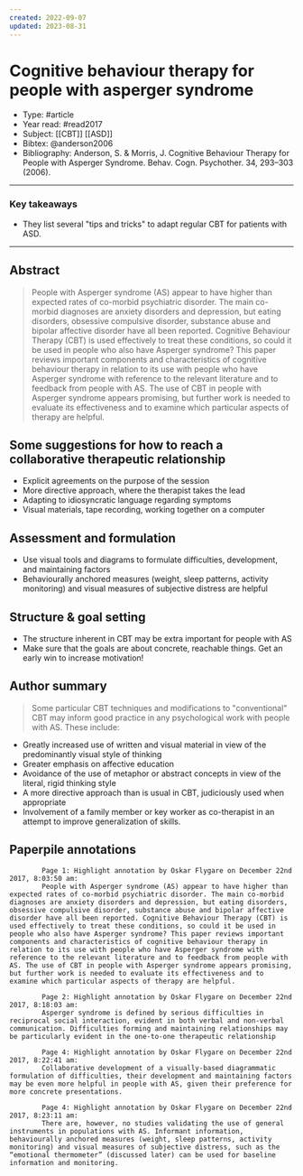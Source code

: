 ```yaml
---
created: 2022-09-07
updated: 2023-08-31
---
```

# Cognitive behaviour therapy for people with asperger syndrome
* Type:  #article
* Year read: #read2017
* Subject: [[CBT]] [[ASD]]
* Bibtex: @anderson2006
* Bibliography: Anderson, S. & Morris, J. Cognitive Behaviour Therapy for People with Asperger Syndrome. Behav. Cogn. Psychother. 34, 293–303 (2006).
---

### Key takeaways
* They list several "tips and tricks" to adapt regular CBT for patients with ASD.
---
## Abstract

> People with Asperger syndrome (AS) appear to have higher than expected rates of  co-morbid  psychiatric  disorder.  The  main  co-morbid  diagnoses  are  anxiety  disorders and  depression,  but  eating  disorders,  obsessive  compulsive  disorder,  substance  abuse  and bipolar  affective  disorder  have  all  been  reported.  Cognitive  Behaviour  Therapy  (CBT)  is used effectively to treat these conditions, so could it be used in people who also have Asperger syndrome? This paper reviews important components and characteristics of cognitive behaviour therapy in relation to its use with people who have Asperger syndrome with reference to the relevant  literature  and  to  feedback  from  people  with  AS.  The  use  of  CBT  in  people  with Asperger syndrome appears promising, but further work is needed to evaluate its effectiveness and to examine which particular aspects of therapy are helpful.

## Some suggestions for how to reach a collaborative therapeutic relationship

- Explicit agreements on the purpose of the session
- More directive approach, where the therapist takes the lead
- Adapting to idiosyncratic language regarding symptoms
- Visual materials, tape recording, working together on a computer

## Assessment and formulation

- Use visual tools and diagrams to formulate difficulties, development, and maintaining factors
- Behaviourally anchored measures (weight, sleep patterns, activity monitoring) and visual measures of subjective distress are helpful

## Structure & goal setting

- The structure inherent in CBT may be extra important for people with AS
- Make sure that the goals are about concrete, reachable things. Get an early win to increase motivation!

## Author summary

> Some particular CBT techniques and modifications to "conventional" CBT may inform good practice in any psychological work with people with AS. These include:

- Greatly increased use of written and visual material in view of the predominantly visual style of thinking
- Greater emphasis on affective education
- Avoidance of the use of metaphor or abstract concepts in view of the literal, rigid thinking style
- A more directive approach than is usual in CBT, judiciously used when appropriate
- Involvement of a family member or key worker as co-therapist in an attempt to improve generalization of skills.

## Paperpile annotations

```
        Page 1: Highlight annotation by Oskar Flygare on December 22nd 2017, 8:03:50 am:
        People with Asperger syndrome (AS) appear to have higher than expected rates of co-morbid psychiatric disorder. The main co-morbid diagnoses are anxiety disorders and depression, but eating disorders, obsessive compulsive disorder, substance abuse and bipolar affective disorder have all been reported. Cognitive Behaviour Therapy (CBT) is used effectively to treat these conditions, so could it be used in people who also have Asperger syndrome? This paper reviews important components and characteristics of cognitive behaviour therapy in relation to its use with people who have Asperger syndrome with reference to the relevant literature and to feedback from people with AS. The use of CBT in people with Asperger syndrome appears promising, but further work is needed to evaluate its effectiveness and to examine which particular aspects of therapy are helpful.

        Page 2: Highlight annotation by Oskar Flygare on December 22nd 2017, 8:18:03 am:
        Asperger syndrome is defined by serious difficulties in reciprocal social interaction, evident in both verbal and non-verbal communication. Difficulties forming and maintaining relationships may be particularly evident in the one-to-one therapeutic relationship

        Page 4: Highlight annotation by Oskar Flygare on December 22nd 2017, 8:22:41 am:
        Collaborative development of a visually-based diagrammatic formulation of difficulties, their development and maintaining factors may be even more helpful in people with AS, given their preference for more concrete presentations.

        Page 4: Highlight annotation by Oskar Flygare on December 22nd 2017, 8:23:11 am:
        There are, however, no studies validating the use of general instruments in populations with AS. Informant information, behaviourally anchored measures (weight, sleep patterns, activity monitoring) and visual measures of subjective distress, such as the “emotional thermometer” (discussed later) can be used for baseline information and monitoring.
```